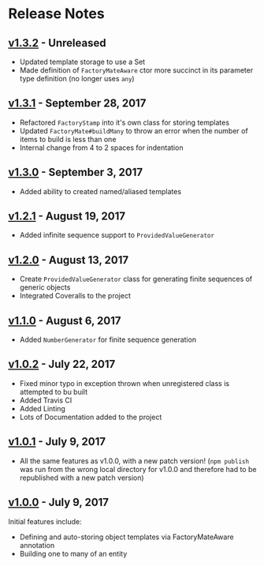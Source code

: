 # Release Notes
## [v1.3.2](https://github.com/rwaskiewicz/factory-mate/compare/v1.3.1...develop) - Unreleased
- Updated template storage to use a Set
- Made definition of `FactoryMateAware` ctor more succinct in its parameter type definition (no longer uses `any`)

## [v1.3.1](https://github.com/rwaskiewicz/factory-mate/compare/v1.3.0...v1.3.1) - September 28, 2017
- Refactored `FactoryStamp` into it's own class for storing templates
- Updated `FactoryMate#buildMany` to throw an error when the number of items to build is less than one
- Internal change from 4 to 2 spaces for indentation

## [v1.3.0](https://github.com/rwaskiewicz/factory-mate/compare/v1.2.1...v1.3.0) - September 3, 2017
- Added ability to created named/aliased templates

## [v1.2.1](https://github.com/rwaskiewicz/factory-mate/compare/v1.2.0...v1.2.1) - August 19, 2017
- Added infinite sequence support to `ProvidedValueGenerator`

## [v1.2.0](https://github.com/rwaskiewicz/factory-mate/compare/v1.1.0...v1.2.0) - August 13, 2017
- Create `ProvidedValueGenerator` class for generating finite sequences of generic objects
- Integrated Coveralls to the project

## [v1.1.0](https://github.com/rwaskiewicz/factory-mate/compare/v1.0.2...v1.1.0) - August 6, 2017
- Added `NumberGenerator` for finite sequence generation

## [v1.0.2](https://github.com/rwaskiewicz/factory-mate/compare/v1.0.1...v1.0.2) - July 22, 2017
- Fixed minor typo in exception thrown when unregistered class is attempted to bu built
- Added Travis CI
- Added Linting 
- Lots of Documentation added to the project

## [v1.0.1](https://github.com/rwaskiewicz/factory-mate/compare/v1.0.0...v1.0.1) - July 9, 2017
- All the same features as v1.0.0, with a new patch version! (`npm publish` was run from the wrong local directory 
for v1.0.0 and therefore had to be republished with a new patch version)

## [v1.0.0](https://github.com/rwaskiewicz/factory-mate/commit/c9a6180ba17b90c9edfd33f8e1fb843ac44d2c33) - July 9, 2017
Initial features include:
- Defining and auto-storing object templates via FactoryMateAware annotation
- Building one to many of an entity
